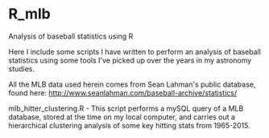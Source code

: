 # R_mlb
Analysis of baseball statistics using R

Here I include some scripts I have written to perform an analysis of baseball statistics using 
some tools I've picked up over the years in my astronomy studies. 

All the MLB data used herein comes from Sean Lahman's public database, found here:
http://www.seanlahman.com/baseball-archive/statistics/

mlb_hitter_clustering.R - This script performs a mySQL query of a MLB database, stored at the 
                          time on my local computer, and carries out a hierarchical clustering 
                          analysis of some key hitting stats from 1965-2015. 
